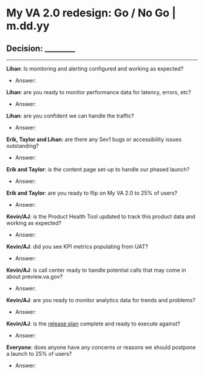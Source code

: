 # My VA 2.0 redesign: Go / No Go | m.dd.yy

## Decision: ________

---

**Lihan**: Is monitoring and alerting configured and working as expected?
- Answer:

**Lihan**: are you ready to monitor performance data for latency, errors, etc?
- Answer:

**Lihan**: are you confident we can handle the traffic?
- Answer:

**Erik, Taylor and Lihan**: are there any Sev1 bugs or accessibility issues outstanding?
- Answer:

**Erik and Taylor**: is the content page set-up to handle our phased launch?
- Answer:

**Erik and Taylor**: are you ready to flip on My VA 2.0 to 25% of users?
- Answer: 

**Kevin/AJ**: is the Product Health Tool updated to track this product data and working as expected?
- Answer:

**Kevin/AJ**: did you see KPI metrics populating from UAT?
- Answer:

**Kevin/AJ**: is call center ready to handle potential calls that may come in about preview.va.gov?
- Answer:

**Kevin/AJ**: are you ready to monitor analytics data for trends and problems?
- Answer:

**Kevin/AJ**: is the [release plan](https://github.com/department-of-veterans-affairs/va.gov-team/blob/master/products/identity-personalization/my-va/2.0-redesign/product/Release-Plan.md) complete and ready to execute against?
- Answer:

**Everyone**: does anyone have any concerns or reasons we should postpone a launch to 25% of users?
- Answer: 
